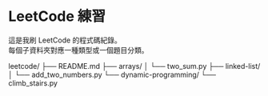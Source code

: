 # LeetCode 練習

這是我刷 LeetCode 的程式碼紀錄。  
每個子資料夾對應一種類型或一個題目分類。

leetcode/
├── README.md
├── arrays/
│   └── two_sum.py
├── linked-list/
│   └── add_two_numbers.py
└── dynamic-programming/
    └── climb_stairs.py
